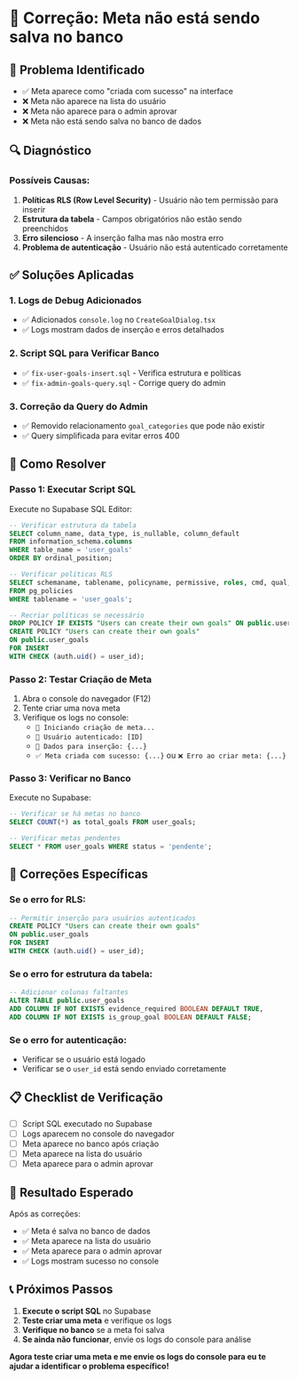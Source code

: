 # 🔧 Correção: Meta não está sendo salva no banco

## 🚨 Problema Identificado

- ✅ Meta aparece como "criada com sucesso" na interface
- ❌ Meta não aparece na lista do usuário
- ❌ Meta não aparece para o admin aprovar
- ❌ Meta não está sendo salva no banco de dados

## 🔍 Diagnóstico

### Possíveis Causas:

1. **Políticas RLS (Row Level Security)** - Usuário não tem permissão para inserir
2. **Estrutura da tabela** - Campos obrigatórios não estão sendo preenchidos
3. **Erro silencioso** - A inserção falha mas não mostra erro
4. **Problema de autenticação** - Usuário não está autenticado corretamente

## ✅ Soluções Aplicadas

### 1. **Logs de Debug Adicionados**
- ✅ Adicionados `console.log` no `CreateGoalDialog.tsx`
- ✅ Logs mostram dados de inserção e erros detalhados

### 2. **Script SQL para Verificar Banco**
- ✅ `fix-user-goals-insert.sql` - Verifica estrutura e políticas
- ✅ `fix-admin-goals-query.sql` - Corrige query do admin

### 3. **Correção da Query do Admin**
- ✅ Removido relacionamento `goal_categories` que pode não existir
- ✅ Query simplificada para evitar erros 400

## 🚀 Como Resolver

### **Passo 1: Executar Script SQL**
Execute no Supabase SQL Editor:
```sql
-- Verificar estrutura da tabela
SELECT column_name, data_type, is_nullable, column_default
FROM information_schema.columns 
WHERE table_name = 'user_goals' 
ORDER BY ordinal_position;

-- Verificar políticas RLS
SELECT schemaname, tablename, policyname, permissive, roles, cmd, qual, with_check
FROM pg_policies 
WHERE tablename = 'user_goals';

-- Recriar políticas se necessário
DROP POLICY IF EXISTS "Users can create their own goals" ON public.user_goals;
CREATE POLICY "Users can create their own goals" 
ON public.user_goals 
FOR INSERT 
WITH CHECK (auth.uid() = user_id);
```

### **Passo 2: Testar Criação de Meta**
1. Abra o console do navegador (F12)
2. Tente criar uma nova meta
3. Verifique os logs no console:
   - `🚀 Iniciando criação de meta...`
   - `👤 Usuário autenticado: [ID]`
   - `📝 Dados para inserção: {...}`
   - `✅ Meta criada com sucesso: {...}` ou `❌ Erro ao criar meta: {...}`

### **Passo 3: Verificar no Banco**
Execute no Supabase:
```sql
-- Verificar se há metas no banco
SELECT COUNT(*) as total_goals FROM user_goals;

-- Verificar metas pendentes
SELECT * FROM user_goals WHERE status = 'pendente';
```

## 🔧 Correções Específicas

### **Se o erro for RLS:**
```sql
-- Permitir inserção para usuários autenticados
CREATE POLICY "Users can create their own goals" 
ON public.user_goals 
FOR INSERT 
WITH CHECK (auth.uid() = user_id);
```

### **Se o erro for estrutura da tabela:**
```sql
-- Adicionar colunas faltantes
ALTER TABLE public.user_goals 
ADD COLUMN IF NOT EXISTS evidence_required BOOLEAN DEFAULT TRUE,
ADD COLUMN IF NOT EXISTS is_group_goal BOOLEAN DEFAULT FALSE;
```

### **Se o erro for autenticação:**
- Verificar se o usuário está logado
- Verificar se o `user_id` está sendo enviado corretamente

## 📋 Checklist de Verificação

- [ ] Script SQL executado no Supabase
- [ ] Logs aparecem no console do navegador
- [ ] Meta aparece no banco após criação
- [ ] Meta aparece na lista do usuário
- [ ] Meta aparece para o admin aprovar

## 🎯 Resultado Esperado

Após as correções:
- ✅ Meta é salva no banco de dados
- ✅ Meta aparece na lista do usuário
- ✅ Meta aparece para o admin aprovar
- ✅ Logs mostram sucesso no console

## 📞 Próximos Passos

1. **Execute o script SQL** no Supabase
2. **Teste criar uma meta** e verifique os logs
3. **Verifique no banco** se a meta foi salva
4. **Se ainda não funcionar**, envie os logs do console para análise

**Agora teste criar uma meta e me envie os logs do console para eu te ajudar a identificar o problema específico!** 